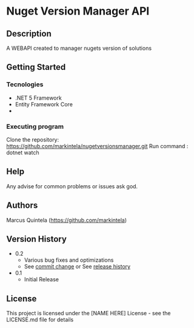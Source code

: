 # Nuget Version Manager API

## Description
A WEBAPI created to manager nugets version of solutions

## Getting Started

### Tecnologies
* .NET 5 Framework
* Entity Framework Core
* 
### Executing program
Clone the repository: https://github.com/markintela/nugetversionsmanager.git
Run command : dotnet watch

## Help
Any advise for common problems or issues ask god.

## Authors
Marcus Quintela (https://github.com/markintela) 

## Version History

* 0.2
    * Various bug fixes and optimizations
    * See [commit change]() or See [release history]()
* 0.1
    * Initial Release

## License

This project is licensed under the [NAME HERE] License - see the LICENSE.md file for details



